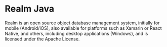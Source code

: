 # Realm Java

Realm is an open source object database management system, initially for mobile (Android/iOS), also available for platforms such as Xamarin or React Native, and others, including desktop applications (Windows), and is licensed under the Apache License.
